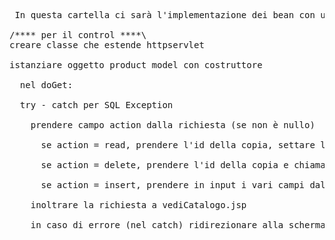 <pre> In questa cartella ci sarà l'implementazione dei bean con una pagina jsp per il catalogo e le funzioni amministratore e il control

/**** per il control ****\
creare classe che estende httpservlet <br/>
istanziare oggetto product model con costruttore <br/>
  nel doGet: <br/>
  try - catch per SQL Exception <br/>
    prendere campo action dalla richiesta (se non è nullo) <br/>
      se action = read, prendere l'id della copia, settare l'attributo id = a quello che si ottiene facendo doRetrievebyKey, inoltrare la richiesta a vediProdotto.jsp <br/>
      se action = delete, prendere l'id della copia e chiamare il doDelete <br/>
      se action = insert, prendere in input i vari campi dalla richiesta e chiamare il doSave, instanziando prima il bean corretto <br/>
    inoltrare la richiesta a vediCatalogo.jsp <br/>
    in caso di errore (nel catch) ridirezionare alla schermata di errore <br/>
</pre>
